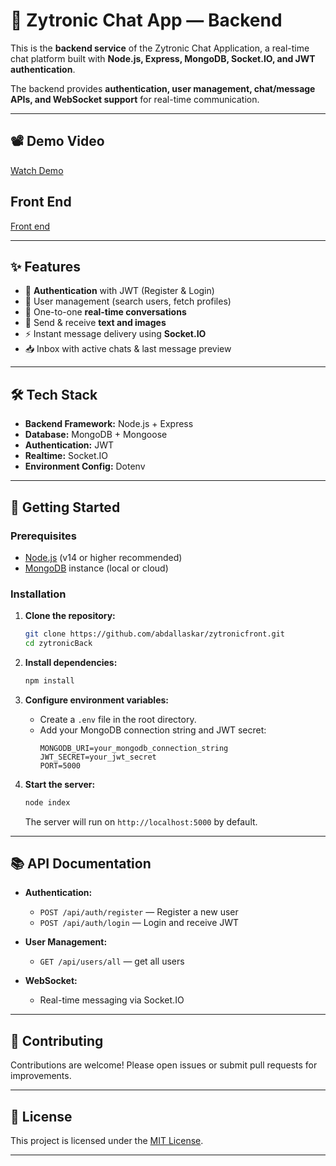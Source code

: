 # 💬 Zytronic Chat App — Backend

This is the **backend service** of the Zytronic Chat Application, a real-time chat platform built with **Node.js, Express, MongoDB, Socket.IO, and JWT authentication**.

The backend provides **authentication, user management, chat/message APIs, and WebSocket support** for real-time communication.

---

## 📽️ Demo Video

[Watch Demo](https://youtu.be/your-demo-link)

## Front End
[Front end](https://github.com/abdallaskar/zytronicfront)

---

## ✨ Features

- 🔐 **Authentication** with JWT (Register & Login)
- 👤 User management (search users, fetch profiles)
- 💬 One-to-one **real-time conversations**
- 📨 Send & receive **text and images**
- ⚡ Instant message delivery using **Socket.IO**
- 📥 Inbox with active chats & last message preview

---

## 🛠️ Tech Stack

- **Backend Framework:** Node.js + Express
- **Database:** MongoDB + Mongoose
- **Authentication:** JWT
- **Realtime:** Socket.IO
- **Environment Config:** Dotenv

---

## 🚀 Getting Started

### Prerequisites

- [Node.js](https://nodejs.org/) (v14 or higher recommended)
- [MongoDB](https://www.mongodb.com/) instance (local or cloud)

### Installation

1. **Clone the repository:**

   ```bash
   git clone https://github.com/abdallaskar/zytronicfront.git
   cd zytronicBack
   ```

2. **Install dependencies:**

   ```bash
   npm install
   ```

3. **Configure environment variables:**

   - Create a `.env` file in the root directory.
   - Add your MongoDB connection string and JWT secret:
     ```env
     MONGODB_URI=your_mongodb_connection_string
     JWT_SECRET=your_jwt_secret
     PORT=5000
     ```

4. **Start the server:**
   ```bash
   node index
   ```
   The server will run on `http://localhost:5000` by default.

---

## 📚 API Documentation

- **Authentication:**

  - `POST /api/auth/register` — Register a new user
  - `POST /api/auth/login` — Login and receive JWT

- **User Management:**

  - `GET /api/users/all` — get all users



- **WebSocket:**
  - Real-time messaging via Socket.IO

---

## 🤝 Contributing

Contributions are welcome! Please open issues or submit pull requests for improvements.

---

## 📝 License

This project is licensed under the [MIT License](LICENSE).

---
